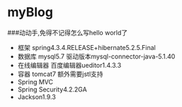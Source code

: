 # myBlog
###动动手,免得不记得怎么写hello world了
* 框架 spring4.3.4.RELEASE+hibernate5.2.5.Final
* 数据库 mysql5.7 驱动版本mysql-connector-java-5.1.40
* 在线编辑器 百度编辑器ueditor1.4.3.3
* 容器 tomcat7 额外需要jstl支持
* Spring MVC 
* Spring Security4.2.2GA 
* Jackson1.9.3
